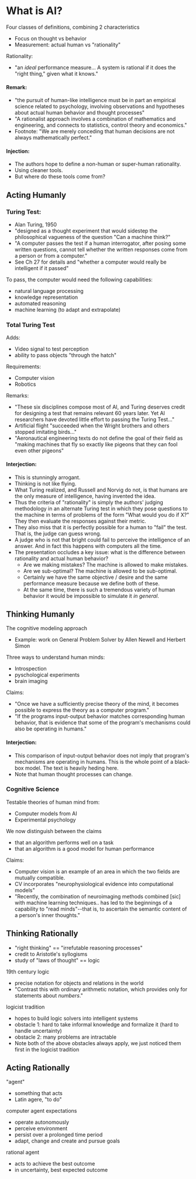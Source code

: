 # What is AI?
Four classes of definitions, combining 2 characteristics
* Focus on thought vs behavior
* Measurement: actual human vs "rationality"

Rationality: 
* "an _ideal_ performance measure... A system is rational if it does the "right thing," given what it knows."

#### Remark:
* "the pursuit of human-like intelligence must be in part an empirical science related to psychology, involving observations and hypotheses about actual human behavior and thought processes"
* "A rationalist approach involves a combination of mathematics and engineering, and connects to statistics, control theory and economics."
* Footnote: "We are merely conceding that human decisions are not always mathematically perfect."

#### Injection:
* The authors hope to define a non-human or super-human rationality.
* Using cleaner tools.
* But where do these tools come from?

## Acting Humanly

### Turing Test:
* Alan Turing, 1950
* "designed as a thought experiment that would sidestep the philosophical vagueness of the question "Can a machine think?"
* "A computer passes the test if a human interrogator, after posing some written questions, cannot tell whether the written responses come from a person or from a computer."
* See Ch 27 for details and "whether a computer would really be intelligent if it passed"

To pass, the computer would need the following capabilities:
* natural language processing
* knowledge representation
* automated reasoning
* machine learning (to adapt and extrapolate)

### Total Turing Test
Adds:
* Video signal to test perception
* ability to pass objects "through the hatch"

Requirements:
* Computer vision
* Robotics

Remarks:
* "These six disciplines compose most of AI, and Turing deserves credit for designing a test that remains relevant 60 years later. Yet AI researchers have devoted little effort to passing the Turing Test..."
* Artificial flight "succeeded when the Wright brothers and others stopped imitating birds..."
* "Aeronautical engineering texts do not define the goal of their field as "making machines that fly so exactly like pigeons that they can fool even other pigeons"

#### Interjection:
* This is stunningly arrogant.
* Thinking is not like flying.
* What Turing realized, and Russell and Norvig do not, is that humans are the only measure of intelligence, having invented the idea.
* Thus the criteria of "rationality" is simply the authors' judging methodology in an alternate Turing test in which they pose questions to the machine in terms of problems of the form "What would you do if X?" They then evaluate the responses against their metric.
* They also miss that it is perfectly possible for a human to "fail" the test. That is, the judge can guess wrong. 
* A judge who is not that bright could fail to perceive the intelligence of an answer. And in fact this happens with computers all the time.
* The presentation occludes a key issue: what is the difference between rationality and actual human behavior?
  * Are we making mistakes? The machine is allowed to make mistakes.
  * Are we sub-optimal? The machine is allowed to be sub-optimal.
  * Certainly we have the same objective / desire and the same performance measure because we define both of these.
  * At the same time, there is such a tremendous variety of human behavior it would be impossible to simulate it _in general_.
 
## Thinking Humanly
The cognitive modeling approach
* Example: work on General Problem Solver by Allen Newell and Herbert Simon

Three ways to understand human minds:
* Introspection
* pyschological experiments
* brain imaging

Claims:
* "Once we have a sufficiently precise theory of the mind, it becomes possible to express the theory as a computer program."
* "If the programs input-output behavior matches corresponding human behavior, that is evidence that some of the program's mechanisms could also be operating in humans."

#### Interjection:
* This comparison of input-output behavior does not imply that program's mechanisms are operating in humans. This is the whole point of a black-box model. The text is heavily heding here.
* Note that human thought processes can change.

### Cognitive Science
Testable theories of human mind from:
* Computer models from AI
* Experimental psychology

We now distinguish between the claims 
* that an algorithm performs well on a task
* that an algorithm is a good model for human performance

Claims:
* Computer vision is an example of an area in which the two fields are mutually compatible.
* CV incorporates "neurophysiological evidence into computational models"
* "Recently, the combination of neuroimaging methods combined [sic] with machine learning techniques.. has led to the beginnings of a capability to "read minds"--that is, to ascertain the semantic content of a person's inner thoughts."

## Thinking Rationally
* "right thinking" == "irrefutable reasoning processes"
* credit to Aristotle's syllogisms
* study of "laws of thought" == logic

19th century logic
* precise notation for objects and relations in the world
* "Contrast this with ordinary arithmetic notation, which provides only for statements about _numbers_."

logicist tradition
* hopes to build logic solvers into intelligent systems
* obstacle 1: hard to take informal knowledge and formalize it (hard to handle uncertainty)
* obstacle 2: many problems are intractable 
* Note both of the above obstacles always apply, we just noticed them first in the logicist tradition

## Acting Rationally

"agent"
* something that acts
* Latin agere, "to do"

computer agent expectations
* operate autonomously
* perceive environment
* persist over a prolonged time period
* adapt, change and create and pursue goals

rational agent
* acts to achieve the best outcome
* in uncertainty, best expected outcome




